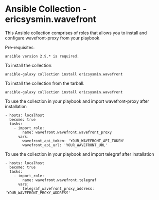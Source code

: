 # Ansible Collection - ericsysmin.wavefront

This Ansible collection comprises of roles that allows you to install and configure wavefront-proxy from your playbook.

Pre-requisites:
```
ansible version 2.9.* is required.
```

To install the collection:

```
ansible-galaxy collection install ericsysmin.wavefront
```

To install the collection from the tarball:

```
ansible-galaxy collection install ericsysmin.wavefront
```

To use the collection in your playbook and import wavefront-proxy after installation

```
- hosts: localhost
  become: true
  tasks:
    - import_role:
        name: wavefront.wavefront.wavefront_proxy
      vars:
        wavefront_api_token: 'YOUR_WAVEFRONT_API_TOKEN'
        wavefront_api_url: 'YOUR_WAVEFRONT_URL'
```

To use the collection in your playbook and import telegraf after installation

```
- hosts: localhost
  become: true
  tasks:
    - import_role:
        name: wavefront.wavefront.telegraf
      vars:
        telegraf_wavefront_proxy_address: 'YOUR_WAVEFRONT_PROXY_ADDRESS'
```
